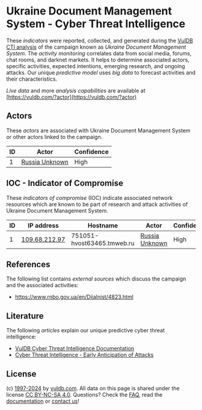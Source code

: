 # Ukraine Document Management System - Cyber Threat Intelligence

These _indicators_ were reported, collected, and generated during the [VulDB CTI analysis](https://vuldb.com/?kb.cti) of the campaign known as _Ukraine Document Management System_. The _activity monitoring_ correlates data from social media, forums, chat rooms, and darknet markets. It helps to determine associated actors, specific activities, expected intentions, emerging research, and ongoing attacks. Our unique _predictive model_ uses _big data_ to forecast activities and their characteristics.

_Live data_ and more _analysis capabilities_ are available at [https://vuldb.com/?actor](https://vuldb.com/?actor)

## Actors

These _actors_ are associated with Ukraine Document Management System or other actors linked to the campaign.

ID | Actor | Confidence
-- | ----- | ----------
1 | [Russia Unknown](https://vuldb.com/?actor.russia_unknown) | High

## IOC - Indicator of Compromise

These _indicators of compromise_ (IOC) indicate associated network resources which are known to be part of research and attack activities of Ukraine Document Management System.

ID | IP address | Hostname | Actor | Confidence
-- | ---------- | -------- | ----- | ----------
1 | [109.68.212.97](https://vuldb.com/?ip.109.68.212.97) | 751051-hvost63465.tmweb.ru | [Russia Unknown](https://vuldb.com/?actor.russia_unknown) | High

## References

The following list contains _external sources_ which discuss the campaign and the associated activities:

* https://www.rnbo.gov.ua/en/Diialnist/4823.html

## Literature

The following _articles_ explain our unique predictive cyber threat intelligence:

* [VulDB Cyber Threat Intelligence Documentation](https://vuldb.com/?kb.cti)
* [Cyber Threat Intelligence - Early Anticipation of Attacks](https://www.scip.ch/en/?labs.20201022)

## License

(c) [1997-2024](https://vuldb.com/?kb.changelog) by [vuldb.com](https://vuldb.com/?kb.about). All data on this page is shared under the license [CC BY-NC-SA 4.0](https://creativecommons.org/licenses/by-nc-sa/4.0/). Questions? Check the [FAQ](https://vuldb.com/?kb.faq), read the [documentation](https://vuldb.com/?kb) or [contact us](https://vuldb.com/?contact)!
